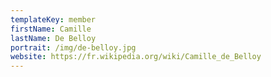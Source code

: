 ```yaml
---
templateKey: member
firstName: Camille
lastName: De Belloy
portrait: /img/de-belloy.jpg
website: https://fr.wikipedia.org/wiki/Camille_de_Belloy
---
```

